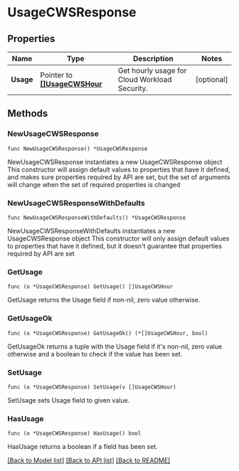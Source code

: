 # UsageCWSResponse

## Properties

Name | Type | Description | Notes
---- | ---- | ----------- | ------
**Usage** | Pointer to [**[]UsageCWSHour**](UsageCWSHour.md) | Get hourly usage for Cloud Workload Security. | [optional] 

## Methods

### NewUsageCWSResponse

`func NewUsageCWSResponse() *UsageCWSResponse`

NewUsageCWSResponse instantiates a new UsageCWSResponse object
This constructor will assign default values to properties that have it defined,
and makes sure properties required by API are set, but the set of arguments
will change when the set of required properties is changed

### NewUsageCWSResponseWithDefaults

`func NewUsageCWSResponseWithDefaults() *UsageCWSResponse`

NewUsageCWSResponseWithDefaults instantiates a new UsageCWSResponse object
This constructor will only assign default values to properties that have it defined,
but it doesn't guarantee that properties required by API are set

### GetUsage

`func (o *UsageCWSResponse) GetUsage() []UsageCWSHour`

GetUsage returns the Usage field if non-nil, zero value otherwise.

### GetUsageOk

`func (o *UsageCWSResponse) GetUsageOk() (*[]UsageCWSHour, bool)`

GetUsageOk returns a tuple with the Usage field if it's non-nil, zero value otherwise
and a boolean to check if the value has been set.

### SetUsage

`func (o *UsageCWSResponse) SetUsage(v []UsageCWSHour)`

SetUsage sets Usage field to given value.

### HasUsage

`func (o *UsageCWSResponse) HasUsage() bool`

HasUsage returns a boolean if a field has been set.


[[Back to Model list]](../README.md#documentation-for-models) [[Back to API list]](../README.md#documentation-for-api-endpoints) [[Back to README]](../README.md)


